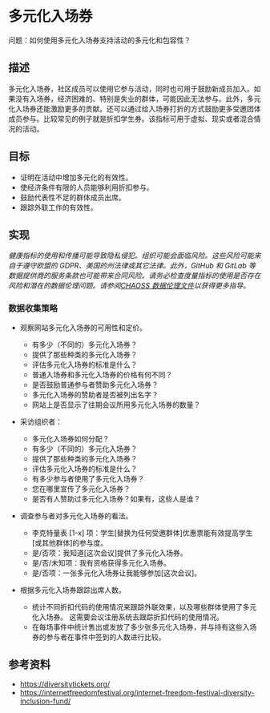 # 多元化入场券

问题：如何使用多元化入场券支持活动的多元化和包容性？


## 描述

多元化入场券，社区成员可以使用它参与活动，同时也可用于鼓励新成员加入。如果没有入场券，经济困难的、特别是失业的群体，可能因此无法参与。此外，多元化入场券还能激励更多的贡献。还可以通过给入场券打折的方式鼓励更多受邀团体成员参与。比较常见的例子就是折扣学生券。该指标可用于虚拟、现实或者混合情况的活动。

## 目标

- 证明在活动中增加多元化的有效性。
- 使经济条件有限的人员能够利用折扣参与。
- 鼓励代表性不足的群体成员出席。
- 跟踪外联工作的有效性。

## 实现

*健康指标的使用和传播可能导致隐私侵犯。组织可能会面临风险。这些风险可能来自于遵守欧盟的 GDPR、美国的州法律或其它法律。此外，GitHub 和 GitLab 等数据提供商的服务条款也可能带来合同风险。请务必检查度量指标的使用是否存在风险和潜在的数据伦理问题。请参阅[CHAOSS 数据伦理文件](https://github.com/chaoss/metrics/tree/main/resources)以获得更多指导。*

### 数据收集策略

- 观察网站多元化入场券的可用性和定价。
  * 有多少（不同的）多元化入场券？
  * 提供了那些种类的多元化入场券？
  * 评估多元化入场券的标准是什么？
  * 普通入场券和多元化入场券的价格有何不同？
  * 是否鼓励普通参与者赞助多元化入场券？
  * 多元化入场券的赞助者是否被列出名字？
  * 网站上是否显示了往期会议所用多元化入场券的数量？

- 采访组织者：
  * 多元化入场券如何分配？
  * 有多少（不同的）多元化入场券？
  * 提供了那些种类的多元化入场券？
  * 评估多元化入场券的标准是什么？
  * 有多少参与者使用了多元化入场券？
  * 您在哪里宣传了多元化入场券？
  * 是否有人赞助过多元化入场券？如果有，这些人是谁？

- 调查参与者对多元化入场券的看法。
  * 李克特量表 [1-x] 项：学生[替换为任何受邀群体]优惠票能有效提高学生[或其他群体]的参与度。
  * 是/否项：我知道[这次会议]提供了多元化入场券。
  * 是/否/未知项：我有资格获得多元化入场券。
  * 是/否项：一张多元化入场券让我能够参加[这次会议]。

- 根据多元化入场券跟踪出席人数。
  * 统计不同折扣代码的使用情况来跟踪外联效果，以及哪些群体使用了多元化入场券。 这需要会议注册系统去跟踪折扣代码的使用情况。
  * 在每场事件中统计售出或发放了多少张多元化入场券，并与持有这些入场券的参与者在事件中签到的人数进行比较。

## 参考资料

- https://diversitytickets.org/
- https://internetfreedomfestival.org/internet-freedom-festival-diversity-inclusion-fund/
